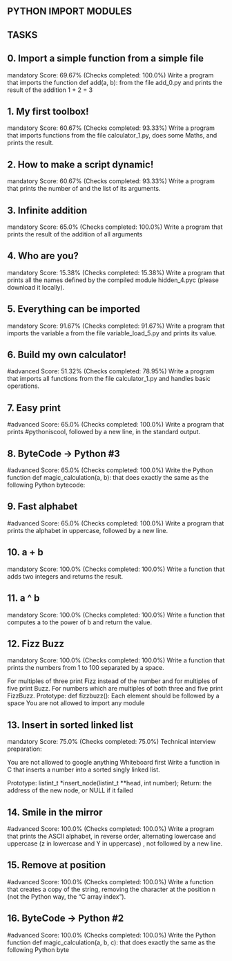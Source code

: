 ## PYTHON IMPORT MODULES

## TASKS

## 0. Import a simple function from a simple file
mandatory
Score: 69.67% (Checks completed: 100.0%)
Write a program that imports the function def add(a, b): from the file add_0.py and prints the result of the addition 1 + 2 = 3


## 1. My first toolbox!
mandatory
Score: 60.67% (Checks completed: 93.33%)
Write a program that imports functions from the file calculator_1.py, does some Maths, and prints the result.

## 2. How to make a script dynamic!
mandatory
Score: 60.67% (Checks completed: 93.33%)
Write a program that prints the number of and the list of its arguments.

## 3. Infinite addition
mandatory
Score: 65.0% (Checks completed: 100.0%)
Write a program that prints the result of the addition of all arguments

## 4. Who are you?
mandatory
Score: 15.38% (Checks completed: 15.38%)
Write a program that prints all the names defined by the compiled module hidden_4.pyc (please download it locally).

## 5. Everything can be imported
mandatory
Score: 91.67% (Checks completed: 91.67%)
Write a program that imports the variable a from the file variable_load_5.py and prints its value.

## 6. Build my own calculator!
#advanced
Score: 51.32% (Checks completed: 78.95%)
Write a program that imports all functions from the file calculator_1.py and handles basic operations.

## 7. Easy print
#advanced
Score: 65.0% (Checks completed: 100.0%)
Write a program that prints #pythoniscool, followed by a new line, in the standard output.

## 8. ByteCode -> Python #3
#advanced
Score: 65.0% (Checks completed: 100.0%)
Write the Python function def magic_calculation(a, b): that does exactly the same as the following Python bytecode:

## 9. Fast alphabet
#advanced
Score: 65.0% (Checks completed: 100.0%)
Write a program that prints the alphabet in uppercase, followed by a new line.

## 10. a + b
mandatory
Score: 100.0% (Checks completed: 100.0%)
Write a function that adds two integers and returns the result.

## 11. a ^ b
mandatory
Score: 100.0% (Checks completed: 100.0%)
Write a function that computes a to the power of b and return the value.

## 12. Fizz Buzz
mandatory
Score: 100.0% (Checks completed: 100.0%)
Write a function that prints the numbers from 1 to 100 separated by a space.

For multiples of three print Fizz instead of the number and for multiples of five print Buzz.
For numbers which are multiples of both three and five print FizzBuzz.
Prototype: def fizzbuzz():
Each element should be followed by a space
You are not allowed to import any module

## 13. Insert in sorted linked list
mandatory
Score: 75.0% (Checks completed: 75.0%)
Technical interview preparation:

You are not allowed to google anything
Whiteboard first
Write a function in C that inserts a number into a sorted singly linked list.

Prototype: listint_t *insert_node(listint_t **head, int number);
Return: the address of the new node, or NULL if it failed

## 14. Smile in the mirror
#advanced
Score: 100.0% (Checks completed: 100.0%)
Write a program that prints the ASCII alphabet, in reverse order, alternating lowercase and uppercase (z in lowercase and Y in uppercase) , not followed by a new line.

## 15. Remove at position
#advanced
Score: 100.0% (Checks completed: 100.0%)
Write a function that creates a copy of the string, removing the character at the position n (not the Python way, the “C array index”).

## 16. ByteCode -> Python #2
#advanced
Score: 100.0% (Checks completed: 100.0%)
Write the Python function def magic_calculation(a, b, c): that does exactly the same as the following Python byte
